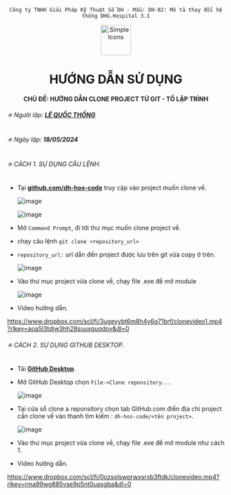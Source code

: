 <div align="center">

`Công ty TNHH Giải Pháp Kỹ Thuật Số DH - Mẫu: DH-02: Mô tả thay đổi hệ thống DHG.Hospital 3.1`

</div>

<div align="center">
  <img src="https://raw.githubusercontent.com/dh-hos/dhg.hospitalprinter/main/Deploy_Tools/Logo.ico" alt="Simple Icons" width=70>
  <h1>HƯỚNG DẪN SỬ DỤNG</h1>  
</div>
<div align="center">

#### CHỦ ĐỀ: HƯỚNG DẪN CLONE PROJECT TỪ GIT - TỔ LẬP TRÌNH

</div>

###### :eight_spoked_asterisk: Người lập: [**LÊ QUỐC THỐNG**](https://github.com/lequocthong29)

###### :eight_spoked_asterisk: Ngày lập: **18/05/2024**

###### :eight_spoked_asterisk: CÁCH 1. SỰ DỤNG CÂU LỆNH.
- Tại [**github.com/dh-hos-code**](https://github.com/dh-hos-code) truy cập vào project muốn clone về.

  ![image](https://i.imgur.com/nrGVV2R.png)

  ![image](https://i.imgur.com/lKld6hW.png)

- Mở `Command Prompt`, đi tới thư mục muốn clone project về.
- chạy câu lệnh `git clone <repository_url>`
- `repository_url:` url dẫn đến project được lưu trên git vừa copy ở trên.
  
  ![image](https://i.imgur.com/EqPIxQs.png)

- Vào thư mục project vừa clone về, chạy file .exe để mở module

  ![image](https://i.imgur.com/nujxHJO.png)

- Video hướng dẫn.
  
https://www.dropbox.com/scl/fi/3ugevybt6m8h4y6q71brf/clonevideo1.mp4?rlkey=aoa5l3tdjw3hh28suuxguqdov&dl=0

###### :eight_spoked_asterisk: CÁCH 2. SỰ DỤNG GITHUB DESKTOP.
- Tải [**GitHub Desktop**](https://desktop.github.com/).
- Mở GitHub Desktop chọn `File->Clone reponsitory...`

  ![image](https://i.imgur.com/bcvv1I7.png)

- Tại cửa sổ clone a reponsitory chọn tab GitHub.com điền địa chỉ project cần clone về vào thanh tìm kiếm : `dh-hos-code/<tên project>`.

  ![image](https://i.imgur.com/4ECqsOu.png)

- Vào thư mục project vừa clone về, chạy file .exe để mở module như cách 1.
- Video hướng dẫn.

https://www.dropbox.com/scl/fi/0ozsolswprwxsrxb3ftdk/clonevideo.mp4?rlkey=rma99wg885vse9p5nt0uasgba&dl=0





   









